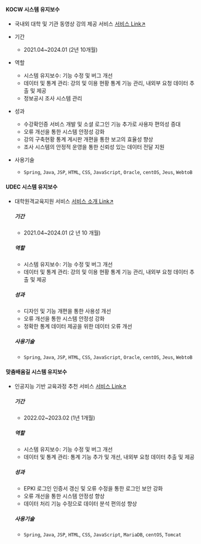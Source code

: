 #### KOCW 시스템 유지보수
- 국내외 대학 및 기관 동영상 강의 제공 서비스 [서비스 Link↗](https://www.kocw.net/)
  
- 기간
  - 2021.04~2024.01 (2년 10개월) 

- 역할
  - 시스템 유지보수: 기능 수정 및 버그 개선
  - 데이터 및 통계 관리: 강의 및 이용 현황 통계 기능 관리, 내외부 요청 데이터 추출 및 제공
  - 정보공시 조사 시스템 관리

- 성과
  - 수강확인증 서비스 개발 및 소셜 로그인 기능 추가로 사용자 편의성 증대 
  - 오류 개선을 통한 시스템 안정성 강화
  - 강의 구축현황 통계 게시판 개편을 통한 보고의 효율성 향상
  - 조사 시스템의 안정적 운영을 통한 신뢰성 있는 데이터 전달 지원

- 사용기술
  - `Spring`, `Java`, `JSP`, `HTML`, `CSS`, `JavaScript`, `Oracle`, `centOS`, `Jeus`, `WebtoB`
 

#### UDEC 시스템 유지보수
- 대학원격교육지원 서비스 [서비스 소개 Link↗](http://kocw-n.xcache.kinxcdn.com/etc/resource/1.%20%ED%86%B5%ED%95%A9%20%EB%88%84%EB%A6%AC%EC%A7%91(%ED%99%88%ED%8E%98%EC%9D%B4%EC%A7%80)%20%EC%9D%B4%EC%9A%A9%20%EA%B0%80%EC%9D%B4%EB%93%9C_%EC%88%98%EC%A0%95.pdf)
  
  ##### 기간
  - 2021.04~2024.01 (2 년 10 개월) 

  ##### 역할
  - 시스템 유지보수: 기능 수정 및 버그 개선
  - 데이터 및 통계 관리: 강의 및 이용 현황 통계 기능 관리, 내외부 요청 데이터 추출 및 제공

  ##### 성과
  - 디자인 및 기능 개편을 통한 사용성 개선
  - 오류 개선을 통한 시스템 안정성 강화
  - 정확한 통계 데이터 제공을 위한 데이터 오류 개선 

  ##### 사용기술
    - `Spring`, `Java`, `JSP`, `HTML`, `CSS`, `JavaScript`, `Oracle`, `centOS`, `Jeus`, `WebtoB`
 

#### 맞춤배움길 시스템 유지보수
- 인공지능 기반 교육과정 추천 서비스 [서비스 Link↗](https://cures.kr/)
  
  ##### 기간
  - 2022.02~2023.02 (1년 1개월) 

  ##### 역할
  - 시스템 유지보수: 기능 수정 및 버그 개선
  - 데이터 및 통계 관리: 통계 기능 추가 및 개선, 내외부 요청 데이터 추출 및 제공

  ##### 성과
  - EPKI 로그인 인증서 갱신 및 오류 수정을 통한 로그인 보안 강화
  - 오류 개선을 통한 시스템 안정성 향상
  - 데이터 처리 기능 수정으로 데이터 분석 편의성 향상

  ##### 사용기술
  - `Spring`, `Java`, `JSP`, `HTML`, `CSS`, `JavaScript`, `MariaDB`, `centOS`, `Tomcat`
